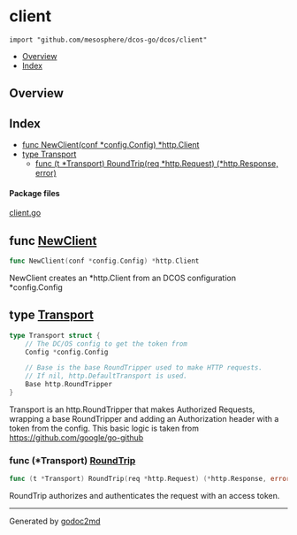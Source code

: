 

# client
`import "github.com/mesosphere/dcos-go/dcos/client"`

* [Overview](#pkg-overview)
* [Index](#pkg-index)

## <a name="pkg-overview">Overview</a>



## <a name="pkg-index">Index</a>
* [func NewClient(conf *config.Config) *http.Client](#NewClient)
* [type Transport](#Transport)
  * [func (t *Transport) RoundTrip(req *http.Request) (*http.Response, error)](#Transport.RoundTrip)


#### <a name="pkg-files">Package files</a>
[client.go](/src/github.com/mesosphere/dcos-go/dcos/client/client.go) 





## <a name="NewClient">func</a> [NewClient](/src/target/client.go?s=1176:1224#L49)
``` go
func NewClient(conf *config.Config) *http.Client
```
NewClient creates an *http.Client from an DCOS configuration *config.Config




## <a name="Transport">type</a> [Transport](/src/target/client.go?s=335:556#L14)
``` go
type Transport struct {
    // The DC/OS config to get the token from
    Config *config.Config

    // Base is the base RoundTripper used to make HTTP requests.
    // If nil, http.DefaultTransport is used.
    Base http.RoundTripper
}
```
Transport is an http.RoundTripper that makes Authorized Requests,
wrapping a base RoundTripper and adding an Authorization header
with a token from the config.
This basic logic is taken from <a href="https://github.com/google/go-github">https://github.com/google/go-github</a>










### <a name="Transport.RoundTrip">func</a> (\*Transport) [RoundTrip](/src/target/client.go?s=756:828#L32)
``` go
func (t *Transport) RoundTrip(req *http.Request) (*http.Response, error)
```
RoundTrip authorizes and authenticates the request with an
access token.








- - -
Generated by [godoc2md](http://godoc.org/github.com/davecheney/godoc2md)
